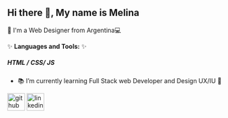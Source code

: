 ## Hi there 👋, My name is Melina
:iphone: I'm a Web Designer from Argentina:computer:

✨ **Languages and Tools:**  ✨
##### HTML / CSS/ JS


- :books: I’m currently learning Full Stack web Developer and Design UX/IU :green_book:


[<img src='https://cdn.jsdelivr.net/npm/simple-icons@3.0.1/icons/github.svg' alt='github' height='40'>](https://github.com/https://github.com/MelaCant)  [<img src='https://cdn.jsdelivr.net/npm/simple-icons@3.0.1/icons/linkedin.svg' alt='linkedin' height='40'>](https://www.linkedin.com/in/https://www.linkedin.com/in/melinacanteros//)  
